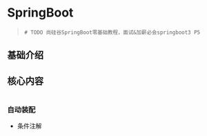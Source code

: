 # SpringBoot

>
>`# TODO 尚硅谷SpringBoot零基础教程，面试&加薪必会springboot3 P5`
>

## 基础介绍






## 核心内容
```yaml

```


### 自动装配

- 条件注解
